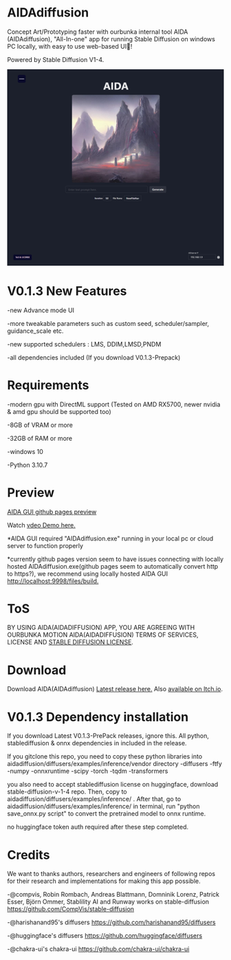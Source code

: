 # AIDAdiffusion
Concept Art/Prototyping faster with ourbunka internal tool AIDA (AIDAdiffusion), "All-In-one" app for running Stable Diffusion on windows PC locally, with easy to use web-based UI🎉!

Powered by Stable Diffusion V1-4.

<img src="https://github.com/ourbunka/aidadiffusion/blob/main/AIDA.PNG?raw=true">

# V0.1.3 New Features
  -new Advance mode UI
  
  -more tweakable parameters such as custom seed, scheduler/sampler, guidance_scale etc.
  
  -new supported schedulers : LMS, DDIM,LMSD,PNDM
  
  -all dependencies included (If you download V0.1.3-Prepack)


# Requirements

-modern gpu with DirectML support (Tested on AMD RX5700, newer nvidia & amd gpu should be supported too)

-8GB of VRAM or more

-32GB of RAM or more 

-windows 10

-Python 3.10.7

# Preview

[AIDA GUI github pages preview](https://ourbunka.github.io/aidadiffusion)

Watch [vdeo Demo here.](https://www.youtube.com/watch?v=1lm7o4PX-rI)

*AIDA GUI required "AIDAdiffusion.exe" running in your local pc or cloud server to function properly

*currently github pages version seem to have issues connecting with locally hosted AIDAdiffusion.exe(github pages seem to automatically convert http to https?),
we recommend using locally hosted AIDA GUI [http://localhost:9998/files/build.](http://localhost:9998/files/build)

# ToS
BY USING AIDA(AIDADIFFUSION) APP, YOU ARE AGREEING WITH OURBUNKA MOTION AIDA(AIDADIFFUSION) TERMS OF SERVICES, LICENSE AND
[STABLE DIFFUSION LICENSE](https://huggingface.co/spaces/CompVis/stable-diffusion-license).

# Download
Download AIDA(AIDAdiffusion) [Latest release here.](https://drive.google.com/file/d/1lohvZilOsWE5DwvhkCu1ABvHdhVY0Y0u/view?usp=sharing) Also [available on Itch.io](https://ourbunka.itch.io/aida).

# V0.1.3 Dependency installation
If you download Latest V0.1.3-PrePack releases, ignore this. All python, stablediffusion & onnx dependencies in included in the release.

If you gitclone this repo, you need to copy these python libraries into aidadiffusion/diffusers/examples/inference/vendor directory
-diffusers
-ftfy
-numpy
-onnxruntime
-scipy
-torch
-tqdm
-transformers

you also need to accept stablediffusion license on huggingface, download stable-diffusion-v-1-4 repo. Then, copy to aidadiffusion/diffusers/examples/inference/ . After that, go to aidadiffusion/diffusers/examples/inference/ in terminal, run "python save_onnx.py script" to convert the pretrained model to onnx runtime.

no huggingface token auth required after these step completed.

# Credits
We want to thanks authors, researchers and engineers of following repos for their research and implementations for making this app possible.

-@compvis, Robin Rombach, Andreas Blattmann, Domninik Lorenz, Patrick Esser, Björn Ommer, Stablility AI and Runway works on stable-diffusion https://github.com/CompVis/stable-diffusion

-@harishanand95's diffusers https://github.com/harishanand95/diffusers

-@huggingface's diffusers https://github.com/huggingface/diffusers

-@chakra-ui's chakra-ui https://github.com/chakra-ui/chakra-ui

